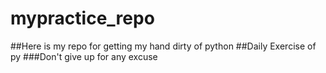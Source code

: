 # mypractice_repo
##Here is my repo for getting my hand dirty of python 
##Daily Exercise of py 
###Don't give up for any excuse
